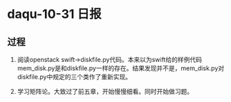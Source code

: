 # daqu-10-31 日报

## 过程

1. 阅读openstack swift->diskfile.py代码。本来以为swift给的样例代码mem_disk.py是和diskfile.py一样的存在。结果发现并不是，mem_disk.py对diskfile.py中规定的三个类作了重新实现。

2. 学习矩阵论。大致过了前五章，开始慢慢细看。同时开始做习题。
